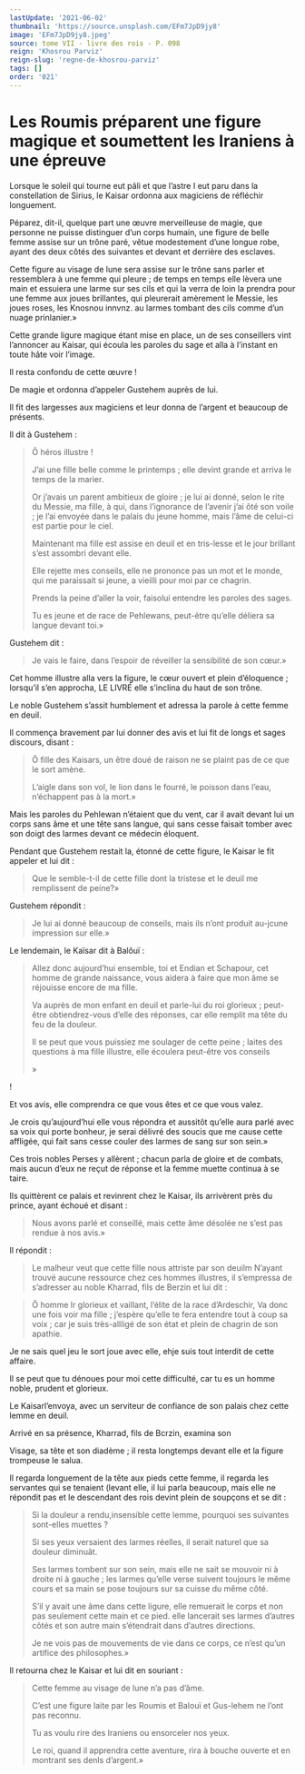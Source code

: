 ```yaml
---
lastUpdate: '2021-06-02'
thumbnail: 'https://source.unsplash.com/EFm7JpD9jy8'
image: 'EFm7JpD9jy8.jpeg'
source: tome VII - livre des rois - P. 098
reign: 'Khosrou Parviz'
reign-slug: 'regne-de-khosrou-parviz'
tags: []
order: '021'
---
```


# Les Roumis préparent une figure magique et soumettent les Iraniens à une épreuve

Lorsque le soleil qui tourne eut pâli et que l’astre I eut paru dans la constellation de Sirius, le Kaisar ordonna aux magiciens de réfléchir longuement.

Péparez, dit-il, quelque part une œuvre merveilleuse de magie, que personne ne puisse distinguer d’un corps humain, une figure de belle femme assise sur un trône paré, vêtue modestement d’une longue robe, ayant des deux côtés des suivantes et devant et derrière des esclaves.

Cette figure au visage de lune sera assise sur le trône sans parler et ressemblera à une femme qui pleure ; de temps en temps elle lèvera une main et essuiera une larme sur ses cils et qui la verra de loin la prendra pour une femme aux joues brillantes, qui pleurerait amèrement le Messie, les joues roses, les Knosnou innvnz. au larmes tombant des cils comme d’un nuage prinlanier.»

Cette grande ligure magique étant mise en place, un de ses conseillers vint l’annoncer au Kaisar, qui écoula les paroles du sage et alla à l’instant en toute hâte voir l’image.

Il resta confondu de cette œuvre !

De magie et ordonna d’appeler Gustehem auprès de lui.

Il fit des largesses aux magiciens et leur donna de l’argent et beaucoup de présents.

Il dit à Gustehem :

> Ô héros illustre !
>
> J’ai une fille belle comme le printemps ; elle devint grande et arriva le temps de la marier.
>
> Or j’avais un parent ambitieux de gloire ; je lui ai donné, selon le rite du Messie, ma fille, à qui, dans l’ignorance de l’avenir j’ai ôté son voile ; je l’ai envoyée dans le palais du jeune homme, mais l’âme de celui-ci est partie pour le ciel.
>
> Maintenant ma fille est assise en deuil et en tris-lesse et le jour brillant s’est assombri devant elle.
>
> Elle rejette mes conseils, elle ne prononce pas un mot et le monde, qui me paraissait si jeune, a vieilli pour moi par ce chagrin.
>
> Prends la peine d’aller la voir, faisolui entendre les paroles des sages.
>
> Tu es jeune et de race de Pehlewans, peut-être qu’elle déliera sa langue devant toi.»

Gustehem dit :

> Je vais le faire, dans l’espoir de réveiller la sensibilité de son cœur.»

Cet homme illustre alla vers la figure, le cœur ouvert et plein d’éloquence ; lorsqu’il s’en approcha, LE LIVRÉ elle s’inclina du haut de son trône.

Le noble Gustehem s’assit humblement et adressa la parole à cette femme en deuil.

Il commença bravement par lui donner des avis et lui fit de longs et sages discours, disant :

> Ô fille des Kaisars, un être doué de raison ne se plaint pas de ce que le sort amène.
>
> L’aigle dans son vol, le lion dans le fourré, le poisson dans l’eau, n’échappent pas à la mort.»

Mais les paroles du Pehlewan n’étaient que du vent, car il avait devant lui un corps sans âme et une tête sans langue, qui sans cesse faisait tomber avec son doigt des larmes devant ce médecin éloquent.

Pendant que Gustehem restait la, étonné de cette figure, le Kaisar le fit appeler et lui dit :

> Que le semble-t-il de cette fille dont la tristese et le deuil me remplissent de peine?»

Gustehem répondit :

> Je lui ai donné beaucoup de conseils, mais ils n’ont produit au-jcune impression sur elle.»

Le lendemain, le Kaïsar dit à Balôuï :

> Allez donc aujourd’hui ensemble, toi et Endian et Schapour, cet homme de grande naissance, vous aidera à faire que mon âme se réjouisse encore de ma fille.
>
> Va auprès de mon enfant en deuil et parle-lui du roi glorieux ; peut-être obtiendrez-vous d’elle des réponses, car elle remplit ma tête du feu de la douleur.
>
> Il se peut que vous puissiez me soulager de cette peine ; laites des questions à ma fille illustre, elle écoulera peut-être vos conseils
>
> »

!

Et vos avis, elle comprendra ce que vous êtes et ce que vous valez.

Je crois qu’aujourd’hui elle vous répondra et aussitôt qu’elle aura parlé avec sa voix qui porte bonheur, je serai délivré des soucis que me cause cette affligée, qui fait sans cesse couler des larmes de sang sur son sein.»

Ces trois nobles Perses y allèrent ; chacun parla de gloire et de combats, mais aucun d’eux ne reçut de réponse et la femme muette continua à se taire.

Ils quittèrent ce palais et revinrent chez le Kaisar, ils arrivèrent près du prince, ayant échoué et disant :

> Nous avons parlé et conseillé, mais cette âme désolée ne s’est pas rendue à nos avis.»

Il répondit :

> Le malheur veut que cette fille nous attriste par son deuilm N’ayant trouvé aucune ressource chez ces hommes illustres, il s’empressa de s’adresser au noble Kharrad, fils de Berzin et lui dit :

> Ô homme lr glorieux et vaillant, l’élite de la race d’Ardeschir, Va donc une fois voir ma fille ; j’espère qu’elle te fera entendre tout à coup sa voix ; car je suis très-allligé de son état et plein de chagrin de son apathie.

Je ne sais quel jeu le sort joue avec elle, ehje suis tout interdit de cette affaire.

Il se peut que tu dénoues pour moi cette difficulté, car tu es un homme noble, prudent et glorieux.

Le Kaisarl’envoya, avec un serviteur de confiance de son palais chez cette lemme en deuil.

Arrivé en sa présence, Kharrad, fils de Bcrzin, examina son

Visage, sa tête et son diadème ; il resta longtemps devant elle et la figure trompeuse le salua.

Il regarda longuement de la tête aux pieds cette femme, il regarda les servantes qui se tenaient (levant elle, il lui parla beaucoup, mais elle ne répondit pas et le descendant des rois devint plein de soupçons et se dit :

> Si la douleur a rendu,insensible cette lemme, pourquoi ses suivantes sont-elles muettes ?
>
> Si ses yeux versaient des larmes réelles, il serait naturel que sa douleur diminuât.
>
> Ses larmes tombent sur son sein, mais elle ne sait se mouvoir ni à droite ni à gauche ; les larmes qu’elle verse suivent toujours le même cours et sa main se pose toujours sur sa cuisse du même côté.
>
> S’il y avait une âme dans cette ligure, elle remuerait le corps et non pas seulement cette main et ce pied. elle lancerait ses larmes d’autres côtés et son autre main s’étendrait dans d’autres directions.
>
> Je ne vois pas de mouvements de vie dans ce corps, ce n’est qu’un artifice des philosophes.»

Il retourna chez le Kaisar et lui dit en souriant :

> Cette femme au visage de lune n’a pas d’âme.
>
> C’est une figure laite par les Roumis et Balouï et Gus-lehem ne l’ont pas reconnu.
>
> Tu as voulu rire des Iraniens ou ensorceler nos yeux.
>
> Le roi, quand il apprendra cette aventure, rira à bouche ouverte et en montrant ses denls d’argent.»
